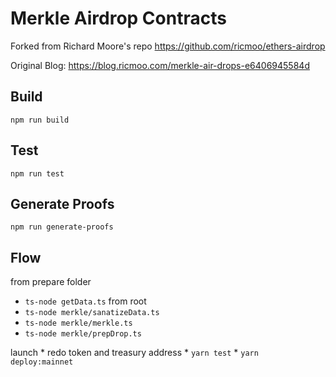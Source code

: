 # Merkle Airdrop Contracts

Forked from Richard Moore's repo https://github.com/ricmoo/ethers-airdrop

Original Blog: https://blog.ricmoo.com/merkle-air-drops-e6406945584d

## Build

```
npm run build
```

## Test

```
npm run test
```

## Generate Proofs

```
npm run generate-proofs
```


  ## Flow 
   from prepare folder 
   * ```ts-node getData.ts```
   from root 
   * ```ts-node merkle/sanatizeData.ts```
   * ```ts-node merkle/merkle.ts```
   * ```ts-node merkle/prepDrop.ts```

   launch
    * redo token and treasury address
    * ```yarn test```
    * ```yarn deploy:mainnet```
